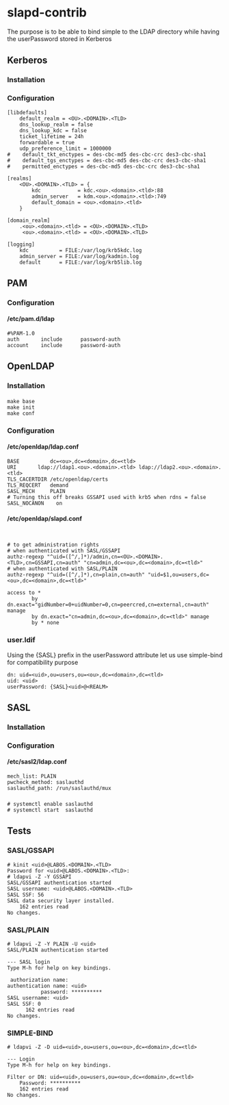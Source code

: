 # slapd-contrib

The purpose is to be able to bind simple to the LDAP directory while having the userPassword stored in Kerberos

## Kerberos
### Installation
### Configuration
```
[libdefaults]
    default_realm = <OU>.<DOMAIN>.<TLD>
    dns_lookup_realm = false
    dns_lookup_kdc = false
    ticket_lifetime = 24h
    forwardable = true
    udp_preference_limit = 1000000
#    default_tkt_enctypes = des-cbc-md5 des-cbc-crc des3-cbc-sha1
#    default_tgs_enctypes = des-cbc-md5 des-cbc-crc des3-cbc-sha1
#    permitted_enctypes = des-cbc-md5 des-cbc-crc des3-cbc-sha1

[realms]
    <OU>.<DOMAIN>.<TLD> = {
        kdc            = kdc.<ou>.<domain>.<tld>:88
        admin_server   = kdm.<ou>.<domain>.<tld>:749
        default_domain = <ou>.<domain>.<tld>
    }

[domain_realm]
    .<ou>.<domain>.<tld> = <OU>.<DOMAIN>.<TLD>
     <ou>.<domain>.<tld> = <OU>.<DOMAIN>.<TLD>

[logging]
    kdc          = FILE:/var/log/krb5kdc.log
    admin_server = FILE:/var/log/kadmin.log
    default      = FILE:/var/log/krb5lib.log
```
## PAM
### Configuration
#### /etc/pam.d/ldap 
```
#%PAM-1.0
auth       include      password-auth
account    include      password-auth
```
## OpenLDAP
### Installation
#### 
```
make base
make init
make conf
```
### Configuration

#### /etc/openldap/ldap.conf
```
BASE	      dc=<ou>,dc=<domain>,dc=<tld>
URI	      ldap://ldap1.<ou>.<domain>.<tld> ldap://ldap2.<ou>.<domain>.<tld>
TLS_CACERTDIR /etc/openldap/certs
TLS_REQCERT   demand
SASL_MECH     PLAIN
# Turning this off breaks GSSAPI used with krb5 when rdns = false
SASL_NOCANON	on
```
#### /etc/openldap/slapd.conf
```


# to get administration rights
# when authenticated with SASL/GSSAPI
authz-regexp "^uid=([^/,]*)/admin,cn=<OU>.<DOMAIN>.<TLD>,cn=GSSAPI,cn=auth" "cn=admin,dc=<ou>,dc=<domain>,dc=<tld>"
# when authenticated with SASL/PLAIN
authz-regexp "^uid=([^/,]*),cn=plain,cn=auth" "uid=$1,ou=users,dc=<ou>,dc=<domain>,dc=<tld>"

access to *
        by dn.exact="gidNumber=0+uidNumber=0,cn=peercred,cn=external,cn=auth" manage
        by dn.exact="cn=admin,dc=<ou>,dc=<domain>,dc=<tld>" manage
        by * none
```
### user.ldif
Using the {SASL} prefix in the userPassword attribute let us use simple-bind for compatibility purpose
```
dn: uid=<uid>,ou=users,ou=<ou>,dc=<domain>,dc=<tld>
uid: <uid>
userPassword: {SASL}<uid>@<REALM>
```
## SASL
### Installation
### Configuration
#### /etc/sasl2/ldap.conf
```
mech_list: PLAIN
pwcheck_method: saslauthd
saslauthd_path: /run/saslauthd/mux
```
### 
```
# systemctl enable saslauthd
# systemctl start  saslauthd
```
## Tests
### SASL/GSSAPI
```
# kinit <uid>@LABOS.<DOMAIN>.<TLD>
Password for <uid>@LABOS.<DOMAIN>.<TLD>:
# ldapvi -Z -Y GSSAPI
SASL/GSSAPI authentication started
SASL username: <uid>@LABOS.<DOMAIN>.<TLD>
SASL SSF: 56
SASL data security layer installed.
    162 entries read                                                                                                                                                                                                     
No changes.
```
### SASL/PLAIN
```
# ldapvi -Z -Y PLAIN -U <uid>
SASL/PLAIN authentication started

--- SASL login
Type M-h for help on key bindings.

 authorization name: 
authentication name: <uid>
           password: **********
SASL username: <uid>
SASL SSF: 0
      162 entries read                                                                                                                                                                                                     
No changes.
```
### SIMPLE-BIND
```
# ldapvi -Z -D uid=<uid>,ou=users,ou=<ou>,dc=<domain>,dc=<tld>

--- Login
Type M-h for help on key bindings.

Filter or DN: uid=<uid>,ou=users,ou=<ou>,dc=<domain>,dc=<tld>
    Password: **********
    162 entries read                                                                                                                                                                                                     
No changes.
```
